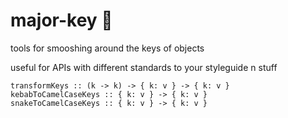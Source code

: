 # major-key 🔑

tools for smooshing around the keys of objects

useful for APIs with different standards to your styleguide n stuff

```
transformKeys :: (k -> k) -> { k: v } -> { k: v }
kebabToCamelCaseKeys :: { k: v } -> { k: v }
snakeToCamelCaseKeys :: { k: v } -> { k: v }
```

